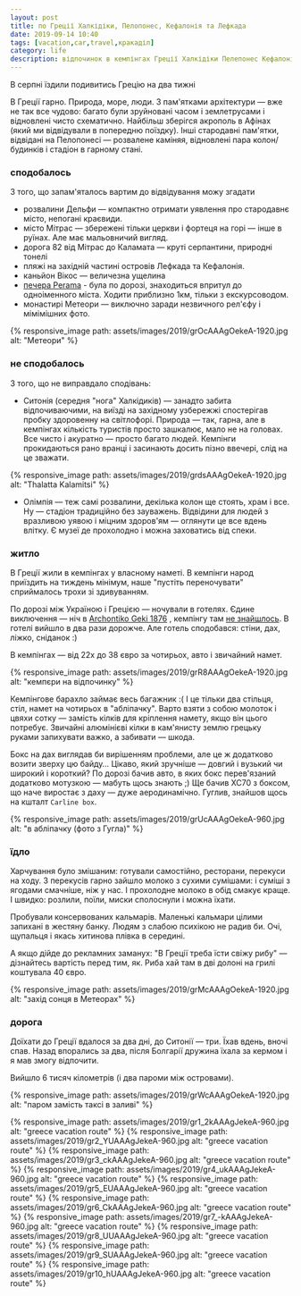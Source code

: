 ```yaml
---
layout: post
title: по Греції Халкідіки, Пелопонес, Кефалонія та Лефкада
date: 2019-09-14 10:40 
tags: [vacation,car,travel,кракаділ]
category: life
description: відпочинок в кемпінгах Греції Халкідіки Пелепонес Кефалонія Лефкада авто подорож
---
```


В серпні їздили подивитись Грецію на два тижні

В Греції гарно. 
Природа, море, люди. 
З пам'ятками архітектури — вже не так все чудово: багато були зруйновані часом і землетрусами і відновлені чисто схематично. 
Найбільш зберігся акрополь в Афінах (який ми відвідували в попередню поїздку). 
Інші стародавні пам'ятки, відвідані на Пелопонесі — розвалене каміняя, відновлені пара колон/будинків і стадіон в гарному стані.

### сподобалось
З того, що запам'яталось вартим до відвідування можу згадати
* розвалини Дельфи — компактно отримати уявлення про стародавнє місто, непогані краєвиди.
* місто Мітрас — збережені тільки церкви і фортеця на горі — інше в руїнах. Але має мальовничий вигляд.
* дорога 82 від Мітрас до Каламата — круті серпантини, природні тонелі
* пляжі на західній частині островів Лефкада та Кефалонія.
* каньйон Вікос — величезна ущелина
* [печера Perama](https://goo.gl/maps/B3wuThKncEhegsgt7) - була по дорозі, знаходиться впритул до одноіменного міста.
  Ходити приблизно 1км, тільки з екскурсоводом.
* монастирі Метеори — виключно заради незвичного рел'єфу і мімімішних фото.

{% responsive_image path: assets/images/2019/grOcAAAgOekeA-1920.jpg alt: "Метеори" %}

### не сподобалось
З того, що не виправдало сподівань:
* Ситонія (середня "нога" Халкідиків) — занадто забита відпочиваючими, на виїзді на західному узбережжі спостерігав пробку здоровенну на світлофорі. 
  Природа — так, гарна, але в кемпінгах кількість туристів просто зашкалює, мало не на головах. 
  Все чисто і акуратно — просто багато людей. 
  Кемпінги прокидаються рано вранці і засинають досить пізно ввечері, слід на це зважати.

{% responsive_image path: assets/images/2019/grdsAAAgOekeA-1920.jpg alt: "Thalatta Kalamitsi" %}

* Олімпія — теж самі розвалини, декілька колон ще стоять, храм і все. 
  Ну — стадіон традиційно без зауважень. 
  Відвідини для людей з вразливою уявою і міцним здоров'ям — оглянути це все вдень влітку. 
  Є музеї де прохолодно і можна заховатись від спеки.

### житло
В Греції жили в кемпінгах у власному наметі. 
В кемпінги народ приїздить на тиждень мінімум, наше "пустіть переночувати" сприймалось трохи зі здивуванням. 

По дорозі між Україною і Грецією — ночували в готелях. 
Єдине виключення — ніч в 
[Archontiko Geki 1876](http://www.arxontikogeki.com/index.php?lang=en)
, кемпінгу там [не знайшлось](https://goo.gl/maps/D7rjjMdLNqGUkkqc9). 
В готелі вийшло в два рази дорожче. 
Але готель сподобався: стіни, дах, ліжко, сніданок :)

В кемпінгах — від 22х до 38 євро за чотирьох, авто і звичайний намет.

{% responsive_image path: assets/images/2019/grR8AAAgOekeA-1920.jpg alt: "кемпєри на відпочинку" %}

Кемпінгове барахло займає весь багажник :( 
І це тільки два стільця, стіл, намет на чотирьох в "абліпачку". 
Варто взяти з собою молоток і цвяхи сотку — замість кілків для кріплення намету, якщо він цього потребує. 
Звичайні алюмінієві кілки в кам'янисту землю грецьку руками запихувати важко, а забивати — шкода.

Бокс на дах виглядав би вирішенням проблеми, але це ж додатково возити зверху цю байду… 
Цікаво, який зручніше — довгий і вузький чи широкий і короткий? 
По дорозі бачив авто, в яких бокс перев'язаний додатково мотузкою — мабуть щось знають ;) 
Ще бачив ХС70 з боксом, що наче виростає з даху — дуже аеродинамічно. 
Гуглив, знайшов щось на кшталт `Carline box`.

{% responsive_image path: assets/images/2019/grUcAAAgOekeA-960.jpg alt: "в абліпачку (фото з Гугла)" %}

### їдло
Харчування було змішаним: готували самостійно, ресторани, перекуси на ходу. 
З перекусів гарно зайшло молоко з сухими сумішами: і суміші з ягодами смачніше, ніж у нас. 
І прохолодне молоко в обід смакує краще. 
І швидко: розлили, поїли, миски сполоснули і можна їхати.

Пробували консервованих кальмарів. 
Маленькі кальмари цілими запихані в жестяну банку. 
Людям з слабою психікою не радив би. 
Очі, щупальця і якась хитинова плівка в середині.

А якщо дійде до рекламних заманух: "В Греції треба їсти свіжу рибу" — дізнайтесь вартість перед тим, як. 
Риба хай там в дві долоні на грилі коштувала 40 євро.

{% responsive_image path: assets/images/2019/grMcAAAgOekeA-1920.jpg alt: "захід сонця в Метеорах" %}

### дорога
Доїхати до Греції вдалося за два дні, до Cитонії — три. 
Їхав вдень, вночі спав. 
Назад впорались за два, після Болгарії дружина їхала за кермом і я мав змогу відпочити.

Вийшло 6 тисяч кілометрів (і два пароми між островами).

{% responsive_image path: assets/images/2019/grWcAAAgOekeA-1920.jpg alt: "паром замість таксі в заливі" %}

{% responsive_image path: assets/images/2019/gr1_2kAAAgJekeA-960.jpg alt: "greece vacation route" %}
{% responsive_image path: assets/images/2019/gr2_YUAAAgJekeA-960.jpg alt: "greece vacation route" %}
{% responsive_image path: assets/images/2019/gr3_ckAAAgJekeA-960.jpg alt: "greece vacation route" %}
{% responsive_image path: assets/images/2019/gr4_ukAAAgJekeA-960.jpg alt: "greece vacation route" %}
{% responsive_image path: assets/images/2019/gr5_EUAAAgJekeA-960.jpg alt: "greece vacation route" %}
{% responsive_image path: assets/images/2019/gr6_CkAAAgJekeA-960.jpg alt: "greece vacation route" %}
{% responsive_image path: assets/images/2019/gr7_-kAAAgJekeA-960.jpg alt: "greece vacation route" %}
{% responsive_image path: assets/images/2019/gr8_UUAAAgJekeA-960.jpg alt: "greece vacation route" %}
{% responsive_image path: assets/images/2019/gr9_SUAAAgJekeA-960.jpg alt: "greece vacation route" %}
{% responsive_image path: assets/images/2019/gr10_hUAAAgJekeA-960.jpg alt: "greece vacation route" %}
